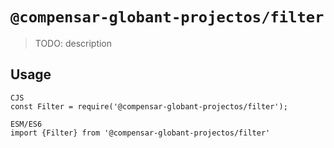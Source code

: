 # `@compensar-globant-projectos/filter`

> TODO: description

## Usage

```
CJS
const Filter = require('@compensar-globant-projectos/filter');

ESM/ES6
import {Filter} from '@compensar-globant-projectos/filter'
```
